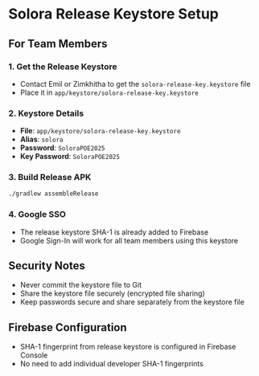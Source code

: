 # Solora Release Keystore Setup

## For Team Members

### 1. Get the Release Keystore
- Contact Emil or Zimkhitha to get the `solora-release-key.keystore` file
- Place it in `app/keystore/solora-release-key.keystore`

### 2. Keystore Details
- **File**: `app/keystore/solora-release-key.keystore`
- **Alias**: `solora`
- **Password**: `SoloraPOE2025`
- **Key Password**: `SoloraPOE2025`

### 3. Build Release APK
```bash
./gradlew assembleRelease
```

### 4. Google SSO
- The release keystore SHA-1 is already added to Firebase
- Google Sign-In will work for all team members using this keystore

## Security Notes
- Never commit the keystore file to Git
- Share the keystore file securely (encrypted file sharing)
- Keep passwords secure and share separately from the keystore file

## Firebase Configuration
- SHA-1 fingerprint from release keystore is configured in Firebase Console
- No need to add individual developer SHA-1 fingerprints
